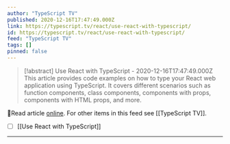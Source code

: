 ```yaml
---
author: "TypeScript TV"
published: 2020-12-16T17:47:49.000Z
link: https://typescript.tv/react/use-react-with-typescript/
id: https://typescript.tv/react/use-react-with-typescript/
feed: "TypeScript TV"
tags: []
pinned: false
---
```

> [!abstract] Use React with TypeScript - 2020-12-16T17:47:49.000Z
> This article provides code examples on how to type your React web application using TypeScript. It covers different scenarios such as function components, class components, components with props, components with HTML props, and more.

🔗Read article [online](https://typescript.tv/react/use-react-with-typescript/). For other items in this feed see [[TypeScript TV]].

- [ ] [[Use React with TypeScript]]
- - -

